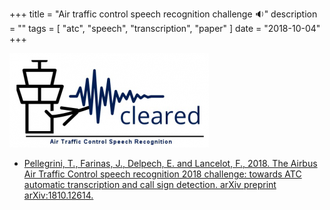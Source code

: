 +++
title = "Air traffic control speech recognition challenge :sound:"
description = ""
tags = [
    "atc",
    "speech",
    "transcription",
    "paper"
]
date = "2018-10-04"
+++

![atc stt challenge image](/2018_atc_speech_reco_challenge/atc_speech_reco.png)

- [Pellegrini, T., Farinas, J., Delpech, E. and Lancelot, F., 2018. The Airbus Air Traffic Control speech recognition 2018 challenge: towards ATC automatic transcription and call sign detection. arXiv preprint arXiv:1810.12614.](https://arxiv.org/pdf/1810.12614.pdf)
